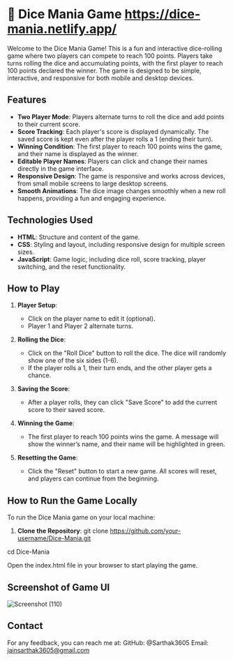 # 🎲 Dice Mania Game https://dice-mania.netlify.app/

Welcome to the Dice Mania Game! This is a fun and interactive dice-rolling game where two players can compete to reach 100 points. Players take turns rolling the dice and accumulating points, with the first player to reach 100 points declared the winner. The game is designed to be simple, interactive, and responsive for both mobile and desktop devices.


## Features

- **Two Player Mode**: Players alternate turns to roll the dice and add points to their current score.
- **Score Tracking**: Each player's score is displayed dynamically. The saved score is kept even after the player rolls a 1 (ending their turn).
- **Winning Condition**: The first player to reach 100 points wins the game, and their name is displayed as the winner.
- **Editable Player Names**: Players can click and change their names directly in the game interface.
- **Responsive Design**: The game is responsive and works across devices, from small mobile screens to large desktop screens.
- **Smooth Animations**: The dice image changes smoothly when a new roll happens, providing a fun and engaging experience.


## Technologies Used

- **HTML**: Structure and content of the game.
- **CSS**: Styling and layout, including responsive design for multiple screen sizes.
- **JavaScript**: Game logic, including dice roll, score tracking, player switching, and the reset functionality.


## How to Play

1. **Player Setup**: 
   - Click on the player name to edit it (optional).
   - Player 1 and Player 2 alternate turns.
   
2. **Rolling the Dice**: 
   - Click on the "Roll Dice" button to roll the dice. The dice will randomly show one of the six sides (1-6).
   - If the player rolls a 1, their turn ends, and the other player gets a chance.
   
3. **Saving the Score**: 
   - After a player rolls, they can click "Save Score" to add the current score to their saved score.
   
4. **Winning the Game**: 
   - The first player to reach 100 points wins the game. A message will show the winner’s name, and their name will be highlighted in green.

5. **Resetting the Game**: 
   - Click the "Reset" button to start a new game. All scores will reset, and players can continue from the beginning.

## How to Run the Game Locally

To run the Dice Mania game on your local machine:

1. **Clone the Repository**:
  git clone https://github.com/your-username/Dice-Mania.git

cd Dice-Mania

Open the index.html file in your browser to start playing the game.

## Screenshot of Game UI
![Screenshot (110)](https://github.com/user-attachments/assets/663f6b2f-9e91-4fe2-b47e-238c6190b07b)


## Contact
For any feedback, you can reach me at:
GitHub: @Sarthak3605
Email: jainsarthak3605@gmail.com
